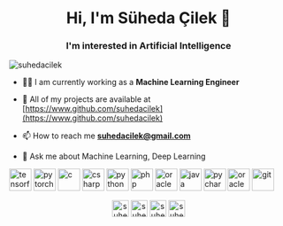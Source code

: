 <h1 align="center">Hi, I'm Süheda Çilek 👋</h1>
<h3 align="center">I'm interested in Artificial Intelligence</h3>

<p align="left"> <img src="https://komarev.com/ghpvc/?username=suhedacilek" alt="suhedacilek" /> </p>

- 👩‍💻 I am currently working as a <b>Machine Learning Engineer</b>

- 🚀 All of my projects are available at [https://www.github.com/suhedacilek](https://www.github.com/suhedacilek)

- 📫 How to reach me **suhedacilek@gmail.com**

- 💬 Ask me about Machine Learning, Deep Learning
 
 <p align="left">
 <img src="https://www.vectorlogo.zone/logos/tensorflow/tensorflow-icon.svg" alt="tensorflow" width="40" height="40"/>
 <img src="https://www.vectorlogo.zone/logos/pytorch/pytorch-icon.svg" alt="pytorch" width="40" height="40"/>
 <img src="https://icongr.am/devicon/c-original.svg?size=128&color=currentColor" alt="c" width="40" height="40"/>
 <img src="https://icongr.am/devicon/csharp-original.svg?size=128&color=currentColor" alt="csharp" width="40" height="40"/>
 <img src="https://icongr.am/devicon/python-original.svg?size=128&color=currentColor" alt="python" width="40" height="40"/>
 <img src="https://icongr.am/devicon/php-original.svg?size=128&color=currentColor" alt="php" width="40" height="40"/> 
 <img src="https://icongr.am/devicon/oracle-original.svg?size=128&color=currentColor" alt="oracle" width="40" height="40"/> 
 <img src="https://icongr.am/devicon/java-original.svg?size=128&color=currentColor" alt="java" width="40" height="40"/>
 <img src="https://icongr.am/devicon/pycharm-original-wordmark.svg?size=128&color=currentColor" alt="pycharm" width="40" height="40"/>
 <img src="https://icongr.am/devicon/oracle-original.svg?size=128&color=currentColor" alt="oracle" width="40" height="40"/>
 <img src="https://icongr.am/devicon/git-original.svg?size=128&color=currentColor" alt="git" width="40" height="40"/> 
</p>


<p align="center">
<a href="https://kaggle.com/suhedacilek" target="blank"><img align="center" src="https://cdn.jsdelivr.net/npm/simple-icons@3.0.1/icons/kaggle.svg" alt="suhedacilek" height="30" width="30" /></a>
<a href="https://twitter.com/suhecode" target="blank"><img align="center" src="https://cdn.jsdelivr.net/npm/simple-icons@3.0.1/icons/twitter.svg" alt="suhecode" height="30" width="30" /></a>
<a href="https://linkedin.com/in/suhedacilek" target="blank"><img align="center" src="https://cdn.jsdelivr.net/npm/simple-icons@3.0.1/icons/linkedin.svg" alt="suhedacilek" height="30" width="30" /></a>
<a href="https://instagram.com/suhedacilek" target="blank"><img align="center" src="https://cdn.jsdelivr.net/npm/simple-icons@3.0.1/icons/instagram.svg" alt="suhedacilek" height="30" width="30" /></a>
</p>


